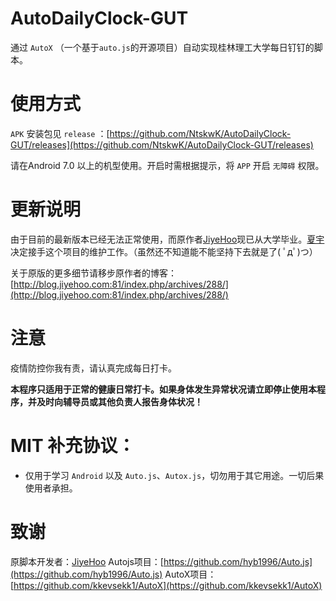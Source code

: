 # AutoDailyClock-GUT

通过 `AutoX` （一个基于`auto.js`的开源项目）自动实现桂林理工大学每日钉钉的脚本。


# 使用方式

`APK` 安装包见 `release` ：[https://github.com/NtskwK/AutoDailyClock-GUT/releases](https://github.com/NtskwK/AutoDailyClock-GUT/releases)

请在Android 7.0 以上的机型使用。开启时需根据提示，将 `APP` 开启 `无障碍` 权限。

# 更新说明

由于目前的最新版本已经无法正常使用，而原作者[JiyeHoo](https://github.com/JiyeHoo)现已从大学毕业。[夏宇](https://github.com/NtskwK)决定接手这个项目的维护工作。（虽然还不知道能不能坚持下去就是了( ﾟдﾟ)つ）

关于原版的更多细节请移步原作者的博客：
[http://blog.jiyehoo.com:81/index.php/archives/288/](http://blog.jiyehoo.com:81/index.php/archives/288/)


# 注意

疫情防控你我有责，请认真完成每日打卡。

**本程序只适用于正常的健康日常打卡。如果身体发生异常状况请立即停止使用本程序，并及时向辅导员或其他负责人报告身体状况！**

# MIT 补充协议：
- 仅用于学习 `Android` 以及 `Auto.js`、`Autox.js`，切勿用于其它用途。一切后果使用者承担。

# 致谢
原脚本开发者：[JiyeHoo](https://github.com/JiyeHoo)
Autojs项目：[https://github.com/hyb1996/Auto.js](https://github.com/hyb1996/Auto.js)
AutoX项目：[https://github.com/kkevsekk1/AutoX](https://github.com/kkevsekk1/AutoX)